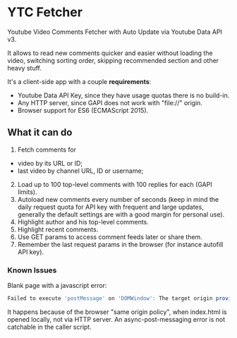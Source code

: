 # YTC Fetcher

Youtube Video Comments Fetcher with Auto Update via Youtube Data API v3.

It allows to read new comments quicker and easier without loading the video,
switching sorting order, skipping recommended section and other heavy stuff.

It's a client-side app with a couple **requirements**:
* Youtube Data API Key, since they have usage quotas there is no build-in.
* Any HTTP server, since GAPI does not work with "file://" origin.
* Browser support for ES6 (ECMAScript 2015).

## What it can do

1. Fetch comments for
  * video by its URL or ID;
  * last video by channel URL, ID or username;
2. Load up to 100 top-level comments with 100 replies for each (GAPI limits).
3. Autoload new comments every number of seconds
(keep in mind the daily request quota for API key with frequent and large updates, generally the default settings are with a good margin for personal use).
4. Highlight author and his top-level comments.
5. Highlight recent comments.
6. Use GET params to access comment feeds later or share them.
7. Remember the last request params in the browser
(for instance autofill API key).

### Known Issues

Blank page with a javascript error:

```js
Failed to execute 'postMessage' on 'DOMWindow': The target origin provided ('file://') does not match the recipient window's origin ('null').
```

It happens because of the browser "same origin policy",
when index.html is opened locally, not via HTTP server.
An async-post-messaging error is not catchable in the caller script.
